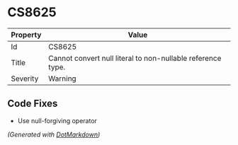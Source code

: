# CS8625

| Property | Value                                                         |
| -------- | ------------------------------------------------------------- |
| Id       | CS8625                                                        |
| Title    | Cannot convert null literal to non\-nullable reference type\. |
| Severity | Warning                                                       |

## Code Fixes

* Use null\-forgiving operator

*\(Generated with [DotMarkdown](http://github.com/JosefPihrt/DotMarkdown)\)*